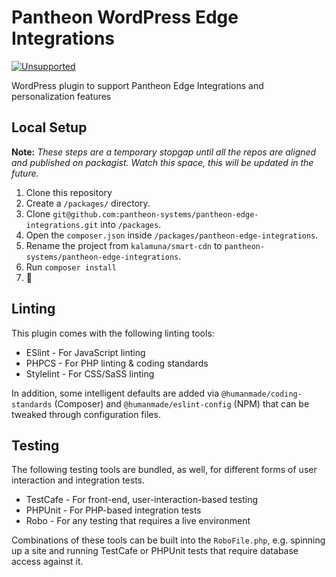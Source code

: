# Pantheon WordPress Edge Integrations

[![Unsupported](https://img.shields.io/badge/pantheon-unsupported-yellow?logo=pantheon&color=FFDC28&style=for-the-badge)](https://github.com/topics/unsupported?q=org%3Apantheon-systems "Unsupported, e.g. a tool we are actively using internally and are making available, but do not promise to support")

WordPress plugin to support Pantheon Edge Integrations and personalization features

## Local Setup

**Note:** _These steps are a temporary stopgap until all the repos are aligned and published on packagist. Watch this space, this will be updated in the future._

1. Clone this repository
2. Create a `/packages/` directory.
3. Clone `git@github.com:pantheon-systems/pantheon-edge-integrations.git` into `/packages`.
4. Open the `composer.json` inside `/packages/pantheon-edge-integrations`.
5. Rename the project from `kalamuna/smart-cdn` to `pantheon-systems/pantheon-edge-integrations`.
6. Run `composer install`
7. 💸

## Linting

This plugin comes with the following linting tools:

* ESlint - For JavaScript linting
* PHPCS - For PHP linting & coding standards
* Stylelint - For CSS/SaSS linting

In addition, some intelligent defaults are added via `@humanmade/coding-standards` (Composer) and `@humanmade/eslint-config` (NPM) that can be tweaked through configuration files.

## Testing

The following testing tools are bundled, as well, for different forms of user interaction and integration tests.

* TestCafe - For front-end, user-interaction-based testing
* PHPUnit - For PHP-based integration tests
* Robo - For any testing that requires a live environment

Combinations of these tools can be built into the `RoboFile.php`, e.g. spinning up a site and running TestCafe or PHPUnit tests that require database access against it.